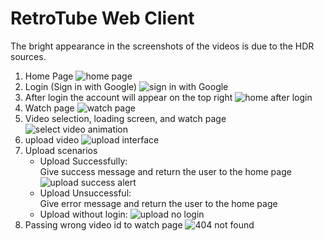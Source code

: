 # RetroTube Web Client
The bright appearance in the screenshots of the videos is due to the HDR sources.

1. Home Page
![home page](./screenshots/home.png)
2. Login (Sign in with Google)
![sign in with Google](./screenshots/login.png)
3. After login the account will appear on the top right
![home after login](./screenshots/home_login.png)
4. Watch page
![watch page](./screenshots/watch.png)
5. Video selection, loading screen, and watch page
![select video animation](./screenshots/select_video.gif)
6. upload video
![upload interface](./screenshots/upload.png)
7. Upload scenarios
    - Upload Successfully: <br/>
    Give success message and return the user to the home page
    ![upload success alert](./screenshots/upload-success.png)
    - Upload Unsuccessful: <br/>
    Give error message and return the user to the home page
    - Upload without login:
    ![upload no login](./screenshots/upload_no_auth.png)
8. Passing wrong video id to watch page
![404 not found](./screenshots/watch_invalid_id.png)